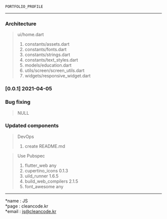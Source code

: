 ```
PORTFOLIO_PROFILE
```
---
### Architecture
>ui/home.dart
>1. constants/assets.dart
>2. constants/fonts.dart
>3. constants/strings.dart
>4. constants/text_styles.dart
>5. models/education.dart
>6. utils/screen/screen_utils.dart
>7. widgets/responsive_widget.dart

### [0.0.1] 2021-04-05

### Bug fixing
> NULL

### Updated components
>DevOps
>1. create README.md 

>Use Pubspec
>1. flutter_web any
>2. cupertino_icons 0.1.3
>3. uild_runner 1.6.5
>4. build_web_compilers 2.1.5
>5. font_awesome any


---
*name : JS  
*page : cleancode.kr    
*email : js@cleancode.kr  
